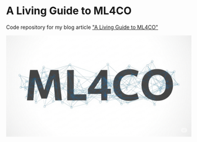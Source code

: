 # A Living Guide to ML4CO
Code repository for my blog article ["A Living Guide to ML4CO"](https://cny123222.github.io/2025/07/25/A-Living-Guide-to-ML4CO/)

![](ml4co.png)